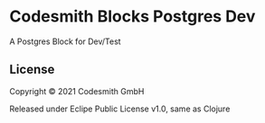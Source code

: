 # Codesmith Blocks Postgres Dev

A Postgres Block for Dev/Test

## License

Copyright © 2021 Codesmith GmbH

Released under Eclipe Public License v1.0, same as Clojure
